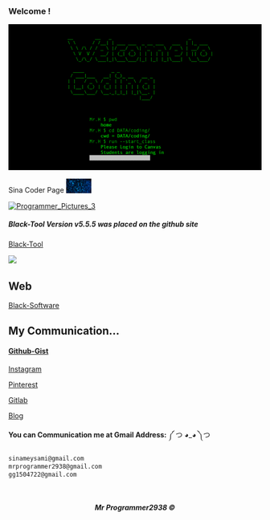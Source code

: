 ### Welcome !
[![wellcome-gif-1](https://github.com/mrprogrammer2938/mrprogrammer2938/blob/master/welcome-gif.gif)](https://github.com/mrprogrammer2938)

Sina Coder Page <img src="https://github.com/mrprogrammer2938/mrprogrammer2938/blob/master/hack_gif.gif" width="50" alt="Matrix Pictures" title="Matrix Pictures">


<!--  سینا میثمی 😃 -->

[![Programmer_Pictures_3](https://user-images.githubusercontent.com/78996423/123982498-55c3f100-d9d8-11eb-964a-66a518614f20.png)](https://github.com/mrprogrammer2938)

##### Black-Tool Version v5.5.5 was placed on the github site
[Black-Tool](https://github.com/mrprogrammer2938/Black-Tool)


<img src="https://github-readme-stats.vercel.app/api?username=mrprogrammer2938&&show_icons=true&theme=dracula&line_height=27&v=5" />


## Web
[Black-Software](https://black-software-com.github.io/.github/)


## My Communication...

#### [Github-Gist](https://gist.github.com/mrprogrammer2938)

[Instagram](https://instagram.com/sina.coder)

[Pinterest](https://www.pinterest.com/mrprogrammer2938)

[Gitlab](https://gitlab.com/mrprogrammer2939)

[Blog](http://sinameysami.blogfa.com/)

**You can Communication me at Gmail Address:** ༼ つ ◕_◕ ༽つ 
```
sinameysami@gmail.com
mrprogrammer2938@gmail.com
gg1504722@gmail.com
```

<br>


<center> <footer> <h5> Mr Programmer2938 © </h5> </footer> </center>
<br>

